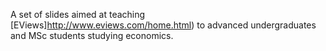 A set of slides aimed at teaching [EViews]http://www.eviews.com/home.html) to advanced undergraduates and MSc students studying economics.
